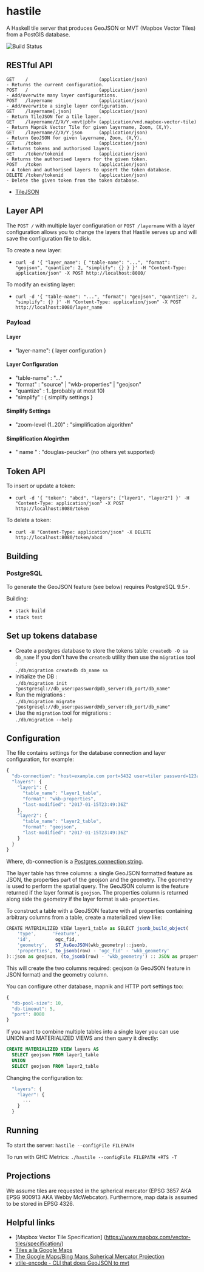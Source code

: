 # hastile

A Haskell tile server that produces GeoJSON or MVT (Mapbox Vector Tiles) from a PostGIS database.

![Build Status](https://circleci.com/gh/indicatrix/hastile/tree/master.png?circle-token=151e6cea2b027041b06878de8694bbfdaf2b6aba)

## RESTful API

```
GET    /                          (application/json)                   - Returns the current configuration.
POST   /                          (application/json)                   - Add/overwite many layer configurations.
POST   /layername                 (application/json)                   - Add/overwrite a single layer configuration.
GET    /layername[.json]          (application/json)                   - Return TileJSON for a tile layer.
GET    /layername/Z/X/Y.<mvt|pbf> (application/vnd.mapbox-vector-tile) - Return Mapnik Vector Tile for given layername, Zoom, (X,Y).
GET    /layername/Z/X/Y.json      (application/json)                   - Return GeoJSON for given layername, Zoom, (X,Y).
GET    /token                     (application/json)                   - Returns tokens and authorised layers.
GET    /token/tokenid             (application/json)                   - Returns the authorised layers for the given token.
POST   /token                     (application/json)                   - A token and authorised layers to upsert the token database.
DELETE /token/tokenid             (application/json)                   - Delete the given token from the token database.
```

* [TileJSON](https://github.com/mapbox/tilejson-spec/tree/master/2.2.0)

## Layer API

The ```POST /``` with multiple layer configuration or ```POST /layername``` with a layer configuration allows you to change the layers that Hastile serves up 
and will save the configuration file to disk.

To create a new layer:
- ```curl -d '{ "layer_name": { "table-name": "...", "format": "geojson", "quantize": 2, "simplify": {} } }' -H "Content-Type: application/json" -X POST http://localhost:8080/```

To modify an existing layer:
- ```curl -d '{ "table-name": "...", "format": "geojson", "quantize": 2, "simplify": {} }' -H "Content-Type: application/json" -X POST http://localhost:8080/layer_name```

### Payload

#### Layer
* "layer-name": { layer configuration }

#### Layer Configuration
* "table-name" : "..."
* "format" : "source" | "wkb-properties" | "geojson"
* "quantize" : 1..(probably at most 10)
* "simplify" : { simplify settings }

#### Simplify Settings
* "zoom-level (1..20)" : "simplification algorithm"

#### Simplification Alogirthm
* " name " : "douglas-peucker" (no others yet supported)

## Token API

To insert or update a token:
- ```curl -d '{ "token": "abcd", "layers": ["layer1", "layer2"] }' -H "Content-Type: application/json" -X POST http://localhost:8080/token```

To delete a token:
- ```curl -H "Content-Type: application/json" -X DELETE http://localhost:8080/token/abcd```


## Building

### PostgreSQL

To generate the GeoJSON feature (see below) requires PostgreSQL 9.5+.

Building:
 - `stack build`
 - `stack test`

## Set up tokens database

* Create a postgres database to store the tokens table:
  `createdb -O sa db_name`
If you don't have the `createdb` utility then use the `migration` tool :  
  `./db/migration createdb db_name sa`
* Initialize the DB :  
  `./db/migration init "postgresql://db_user:password@db_server:db_port/db_name"`
* Run the migrations :  
  `./db/migration migrate "postgresql://db_user:password@db_server:db_port/db_name"`
* Use the `migration` tool for migrations :  
  `./db/migration --help`  


## Configuration

The file contains settings for the database connection and layer configuration, for example:
```javascript
{
  "db-connection": "host=example.com port=5432 user=tiler password=123abc dbname=notoracle"
  "layers": {
    "layer1": { 
      "table_name": "layer1_table",
      "format": "wkb-properties",
      "last-modified": "2017-01-15T23:49:36Z"
    },
    "layer2": {
      "table_name": "layer2_table",
      "format": "geojson",
      "last-modified": "2017-01-15T23:49:36Z"
    }
  }
}
```

Where, db-connection is a [Postgres connection string](https://www.postgresql.org/docs/9.4/static/libpq-connect.html#LIBPQ-CONNSTRING).

The layer table has three columns: a single GeoJSON formatted feature as JSON, the properties part of the geojson and the geometry. The geometry is used to perform the spatial query. The GeoJSON column is the feature returned if the layer format is `geojson`. The properties column is returned along side the geometry if the layer format is `wkb-properties`.

To construct a table with a GeoJSON feature with all properties containing arbitrary columns from a table, create a materialized view like:
```javascript
CREATE MATERIALIZED VIEW layer1_table as SELECT jsonb_build_object(
    'type',      'Feature',
    'id',         ogc_fid,
    'geometry',   ST_AsGeoJSON(wkb_geometry)::jsonb,
    'properties', to_jsonb(row) - 'ogc_fid' - 'wkb_geometry'
)::json as geojson, (to_jsonb(row) - 'wkb_geometry') :: JSON as properties,row.wkb_geometry as wkb_geometry FROM (SELECT * FROM source_layer1_table) row;
```

This will create the two columns required: geojson (a GeoJSON feature in JSON format) and the geometry column.

You can configure other database, mapnik and HTTP port settings too:
```javascript
{
  "db-pool-size": 10,
  "db-timeout": 5,
  "port": 8080
}
```

If you want to combine multiple tables into a single layer you can use UNION and MATERIALIZED VIEWS and then query it directly:
```SQL
CREATE MATERIALIZED VIEW layers AS
  SELECT geojson FROM layer1_table
  UNION
  SELECT geojson FROM layer2_table
```

Changing the configuration to:
```javascript
  "layers": {
    "layer": {
      ...
    }  
  }
```

## Running

To start the server:
`hastile --configFile FILEPATH`

To run with GHC Metrics:
`./hastile --configFile FILEPATH +RTS -T`

## Projections

We assume tiles are requested in the spherical mercator (EPSG 3857 AKA EPSG 900913 AKA Webby McWebcator). Furthermore, map data is assumed to be stored in EPSG 4326.

## Helpful links

- [Mapbox Vector Tile Specification] (https://www.mapbox.com/vector-tiles/specification/)
- [Tiles a la Google Maps](http://www.maptiler.org/google-maps-coordinates-tile-bounds-projection/)
- [The Google Maps/Bing Maps Spherical Mercator Projection](https://alastaira.wordpress.com/2011/01/23/the-google-maps-bing-maps-spherical-mercator-projection/)
- [vtile-encode - CLI that does GeoJSON to mvt](https://github.com/mapbox/mapnik-vector-tile/blob/master/bench/vtile-encode.cpp)

